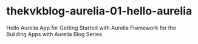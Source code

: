 # thekvkblog-aurelia-01-hello-aurelia
Hello Aurelia App for Getting Started with Aurelia Framework for the Building Apps with Aurelia Blog Series.
